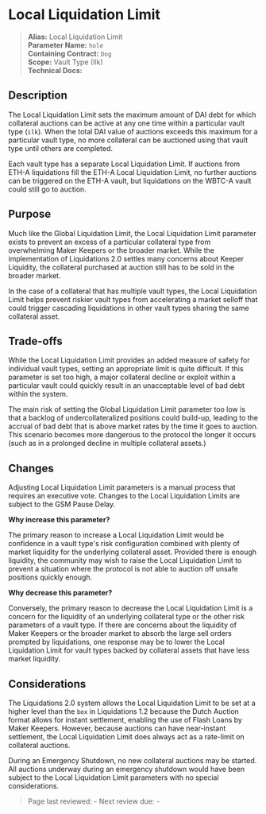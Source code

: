 # Local Liquidation Limit

>**Alias:** Local Liquidation Limit  
>**Parameter Name:** `hole`  
>**Containing Contract:** `Dog`  
>**Scope:** Vault Type (Ilk)  
>**Technical Docs:**  

## Description

The Local Liquidation Limit sets the maximum amount of DAI debt for which collateral auctions can be active at any one time within a particular vault type \(`ilk`\). When the total DAI value of auctions exceeds this maximum for a particular vault type, no more collateral can be auctioned using that vault type until others are completed.

Each vault type has a separate Local Liquidation Limit. If auctions from ETH-A liquidations fill the ETH-A Local Liquidation Limit, no further auctions can be triggered on the ETH-A vault, but liquidations on the WBTC-A vault could still go to auction.

## Purpose

Much like the Global Liquidation Limit, the Local Liquidation Limit parameter exists to prevent an excess of a particular collateral type from overwhelming Maker Keepers or the broader market. While the implementation of Liquidations 2.0 settles many concerns about Keeper Liquidity, the collateral purchased at auction still has to be sold in the broader market.

In the case of a collateral that has multiple vault types, the Local Liquidation Limit helps prevent riskier vault types from accelerating a market selloff that could trigger cascading liquidations in other vault types sharing the same collateral asset.

## Trade-offs

While the Local Liquidation Limit provides an added measure of safety for individual vault types, setting an appropriate limit is quite difficult. If this parameter is set too high, a major collateral decline or exploit within a particular vault could quickly result in an unacceptable level of bad debt within the system.

The main risk of setting the Global Liquidation Limit parameter too low is that a backlog of undercollateralized positions could build-up, leading to the accrual of bad debt that is above market rates by the time it goes to auction. This scenario becomes more dangerous to the protocol the longer it occurs \(such as in a prolonged decline in multiple collateral assets.\)

## Changes

Adjusting Local Liquidation Limit parameters is a manual process that requires an executive vote. Changes to the Local Liquidation Limits are subject to the GSM Pause Delay.

**Why increase this parameter?**

The primary reason to increase a Local Liquidation Limit would be confidence in a vault type's risk configuration combined with plenty of market liquidity for the underlying collateral asset. Provided there is enough liquidity, the community may wish to raise the Local Liquidation Limit to prevent a situation where the protocol is not able to auction off unsafe positions quickly enough.

**Why decrease this parameter?**

Conversely, the primary reason to decrease the Local Liquidation Limit is a concern for the liquidity of an underlying collateral type or the other risk parameters of a vault type. If there are concerns about the liquidity of Maker Keepers or the broader market to absorb the large sell orders prompted by liquidations, one response may be to lower the Local Liquidation Limit for vault types backed by collateral assets that have less market liquidity.

## Considerations

The Liquidations 2.0 system allows the Local Liquidation Limit to be set at a higher level than the `box` in Liquidations 1.2 because the Dutch Auction format allows for instant settlement, enabling the use of Flash Loans by Maker Keepers. However, because auctions can have near-instant settlement, the Local Liquidation Limit does always act as a rate-limit on collateral auctions.

During an Emergency Shutdown, no new collateral auctions may be started. All auctions underway during an emergency shutdown would have been subject to the Local Liquidation Limit parameters with no special considerations.

>Page last reviewed: -
>Next review due: -

